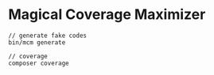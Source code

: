 # Magical Coverage Maximizer


```
// generate fake codes
bin/mcm generate

// coverage
composer coverage
```
